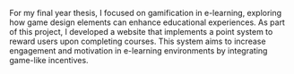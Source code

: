 
For my final year thesis, I focused on gamification in e-learning, exploring how game design elements can enhance educational experiences. As part of this project, I developed a website that implements a point system to reward users upon completing courses. This system aims to increase engagement and motivation in e-learning environments by integrating game-like incentives.
